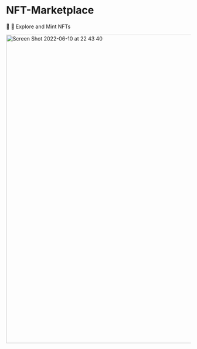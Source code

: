 # NFT-Marketplace
💜 🐒  Explore and Mint NFTs

<img width="840" alt="Screen Shot 2022-06-10 at 22 43 40" src="https://user-images.githubusercontent.com/46093689/173173126-d8d5faf7-a33e-4f1c-84e8-1e7a2e14681f.png">
